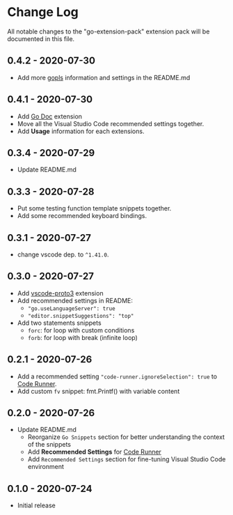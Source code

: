 # Change Log

All notable changes to the "go-extension-pack" extension pack will be documented in this file.

## 0.4.2 - 2020-07-30

* Add more [gopls](https://github.com/golang/vscode-go/blob/master/docs/gopls.md) information and settings in the README.md

## 0.4.1 - 2020-07-30

* Add [Go Doc](https://marketplace.visualstudio.com/items?itemName=msyrus.go-doc) extension
* Move all the Visual Studio Code recommended settings together.
* Add **Usage** information for each extensions.

## 0.3.4 - 2020-07-29

* Update README.md

## 0.3.3 - 2020-07-28

* Put some testing function template snippets together.
* Add some recommended keyboard bindings.

## 0.3.1 - 2020-07-27

* change vscode dep. to `^1.41.0`.

## 0.3.0 - 2020-07-27

* Add [vscode-proto3](https://marketplace.visualstudio.com/items?itemName=zxh404.vscode-proto3) extension
* Add recommended settings in README:
  * `"go.useLanguageServer": true`
  * `"editor.snippetSuggestions": "top"`
* Add two statements snippets
  * `forc`: for loop with custom conditions
  * `forb`: for loop with break (infinite loop)

## 0.2.1 - 2020-07-26

* Add a recommended setting  `"code-runner.ignoreSelection": true` to [Code Runner](https://marketplace.visualstudio.com/items?itemName=formulahendry.code-runner).
* Add custom `fv` snippet: fmt.Printf() with variable content

## 0.2.0 - 2020-07-26

* Update README.md
  * Reorganize `Go Snippets` section for better understanding the context of the snippets
  * Add **Recommended Settings** for [Code Runner](https://marketplace.visualstudio.com/items?itemName=formulahendry.code-runner)
  * Add `Recommended Settings` section for fine-tuning Visual Studio Code environment

## 0.1.0 - 2020-07-24

* Initial release
